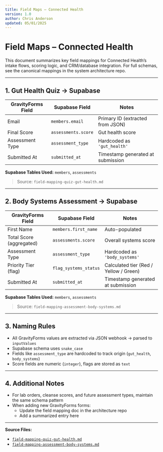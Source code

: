 ```yaml
---
title: Field Maps – Connected Health
version: 1.0
author: Chris Anderson
updated: 05/01/2025
---
```

# Field Maps – Connected Health

This document summarizes key field mappings for Connected Health’s intake flows, scoring logic, and CRM/database integration. For full schemas, see the canonical mappings in the system architecture repo.

---

## 1. Gut Health Quiz → Supabase

| GravityForms Field       | Supabase Field     | Notes                                   |
|--------------------------|---------------------|------------------------------------------|
| Email                    | `members.email`     | Primary ID (extracted from JSON)         |
| Final Score              | `assessments.score` | Gut health score                         |
| Assessment Type          | `assessment_type`   | Hardcoded as `'gut_health'`              |
| Submitted At             | `submitted_at`      | Timestamp generated at submission        |

**Supabase Tables Used:** `members`, `assessments`

> Source: `field-mapping-quiz-gut-health.md`

---

## 2. Body Systems Assessment → Supabase

| GravityForms Field                   | Supabase Field           | Notes                                      |
|--------------------------------------|---------------------------|---------------------------------------------|
| First Name                           | `members.first_name`      | Auto-populated                             |
| Total Score (aggregated)             | `assessments.score`       | Overall systems score                      |
| Assessment Type                      | `assessment_type`         | Hardcoded as `'body_systems'`              |
| Priority Tier (flag)                 | `flag_systems_status`     | Calculated tier (Red / Yellow / Green)     |
| Submitted At                         | `submitted_at`            | Timestamp generated at submission          |

**Supabase Tables Used:** `members`, `assessments`

> Source: `field-mapping-assessment-body-systems.md`

---

## 3. Naming Rules

- All GravityForms values are extracted via JSON webhook → parsed to `inputValues`
- Supabase schema uses `snake_case`
- Fields like `assessment_type` are hardcoded to track origin (`gut_health`, `body_systems`)
- Score fields are numeric (`integer`), flags are stored as `text`

---

## 4. Additional Notes

- For lab orders, cleanse scores, and future assessment types, maintain the same schema pattern
- When adding new GravityForms forms:
  - Update the field mapping doc in the architecture repo
  - Add a summarized entry here

---

**Source Files:**
- [`field-mapping-quiz-gut-health.md`](https://github.com/get-connected-health/system-architecture/blob/main/architecture/field-mapping-quiz-gut-health.md)
- [`field-mapping-assessment-body-systems.md`](https://github.com/get-connected-health/system-architecture/blob/main/architecture/field-mapping-assessment-body-systems.md)

